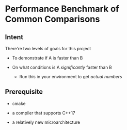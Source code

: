 # Performance Benchmark of Common Comparisons

## Intent

There're two levels of goals for this project

- To demonstrate if A is faster than B

- On what conditions is A *significantly* faster than B

  - Run this in your environment to get *actual numbers*

## Prerequisite

- cmake

- a compiler that supports C++17

- a relatively new microarchitecture

